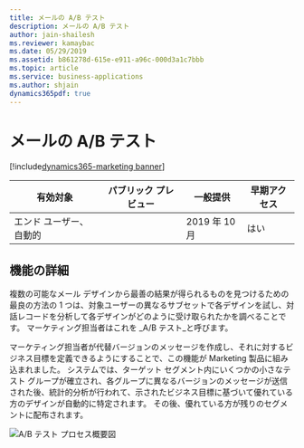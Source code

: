 ```yaml
---
title: メールの A/B テスト
description: メールの A/B テスト
author: jain-shailesh
ms.reviewer: kamaybac
ms.date: 05/29/2019
ms.assetid: b861278d-615e-e911-a96c-000d3a1c7bbb
ms.topic: article
ms.service: business-applications
ms.author: shjain
dynamics365pdf: true
---
```

# <a name="email-ab-testing"></a>メールの A/B テスト
[!include[dynamics365-marketing banner](../includes/dynamics365-marketing.md)]

| 有効対象    |  パブリック プレビュー | 一般提供 | 早期アクセス |
| ---------- | ---------- |---------- |---------- |
|エンド ユーザー、自動的|| 2019 年 10 月|はい |






## <a name="feature-details"></a>機能の詳細
<!--feature detail start -->
複数の可能なメール デザインから最善の結果が得られるものを見つけるための最良の方法の 1 つは、対象ユーザーの異なるサブセットで各デザインを試し、対話レコードを分析して各デザインがどのように受け取られたかを調べることです。 マーケティング担当者はこれを _A/B テスト_と呼びます。 

マーケティング担当者が代替バージョンのメッセージを作成し、それに対するビジネス目標を定義できるようにすることで、この機能が Marketing 製品に組み込まれました。 システムでは、ターゲット セグメント内にいくつかの小さなテスト グループが確立され、各グループに異なるバージョンのメッセージが送信された後、統計的分析が行われて、示されたビジネス目標に基づいて優れている方のデザインが自動的に特定されます。 その後、優れている方が残りのセグメントに配布されます。
<!--feature detail end -->

![A/B テスト プロセス概要図](media/a-b-testing.png "A/B テスト プロセス概要図")
<!-- Picture 1 -->










